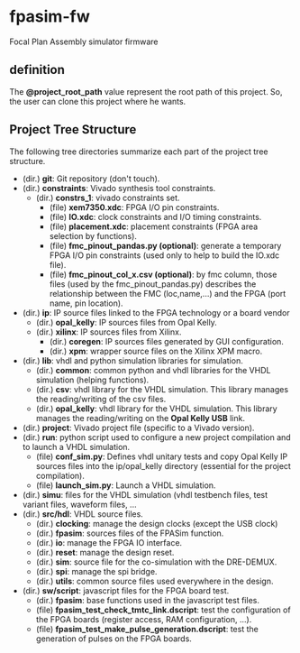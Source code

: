 # fpasim-fw
Focal Plan Assembly simulator firmware

## definition
  The **@project_root_path** value represent the root path of this project. So, the user can clone this project where he wants. 


## Project Tree Structure

The following tree directories summarize each part of the project tree structure.

* (dir.) **git**: Git repository (don't touch).
* (dir.) **constraints**: Vivado synthesis tool constraints.
	* (dir.) **constrs_1**: vivado constraints set.
		* (file) **xem7350.xdc**: FPGA I/O pin constraints.
		* (file) **IO.xdc**: clock constraints and I/O timing constraints.
		* (file) **placement.xdc**: placement constraints (FPGA area selection by functions).
		* (file) **fmc_pinout_pandas.py (optional)**: generate a temporary FPGA I/O pin constraints (used only to help to build the IO.xdc file).
		* (file) **fmc_pinout_col_x.csv (optional)**: by fmc column, those files (used by the fmc_pinout_pandas.py) describes the relationship between the FMC (loc,name,...) and the FPGA (port name, pin location).
* (dir.) **ip**: IP source files linked to the FPGA technology or a board vendor
	* (dir.) **opal_kelly**: IP sources files from Opal Kelly.
	* (dir.) **xilinx**: IP sources files from Xilinx.
		* (dir.) **coregen**: IP sources files generated by GUI configuration.
		* (dir.) **xpm**: wrapper source files on the Xilinx XPM macro.
* (dir.) **lib**: vhdl and python simulation libraries for simulation.
	* (dir.) **common**: common python and vhdl libraries for the VHDL simulation (helping functions).
	* (dir.) **csv**: vhdl library for the VHDL simulation. This library manages the reading/writing of the csv files.
	* (dir.) **opal_kelly**: vhdl library for the VHDL simulation. This library manages the reading/writing on the **Opal Kelly USB** link.
* (dir.) **project**: Vivado project file (specific to a Vivado version).
* (dir.) **run**: python script used to configure a new project compilation and to launch a VHDL simulation.
	* (file) **conf_sim.py**: Defines vhdl unitary tests and copy Opal Kelly IP sources files into the ip/opal_kelly directory (essential for the project compilation).
	* (file) **launch_sim.py**: Launch a VHDL simulation.
* (dir.) **simu**: files for the VHDL simulation (vhdl testbench files, test variant files, waveform files, ...
* (dir.) **src/hdl**: VHDL source files.
	* (dir.) **clocking**: manage the design clocks (except the USB clock)
	* (dir.) **fpasim**: sources files of the FPASim function.
	* (dir.) **io**: manage the FPGA IO interface.
	* (dir.) **reset**: manage the design reset.
	* (dir.) **sim**: source file for the co-simulation with the DRE-DEMUX.
	* (dir.) **spi**: manage the spi bridge.
	* (dir.) **utils**: common source files used everywhere in the design.
* (dir.) **sw/script**: javascript files for the FPGA board test.
	* (dir.) **fpasim**: base functions used in the javascript test files.
	* (file) **fpasim_test_check_tmtc_link.dscript**: test the configuration of the FPGA boards (register access, RAM configuration, ...).
	* (file) **fpasim_test_make_pulse_generation.dscript**: test the generation of pulses on the FPGA boards.








